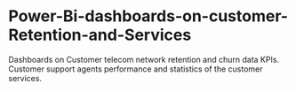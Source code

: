 # Power-Bi-dashboards-on-customer-Retention-and-Services
Dashboards on Customer telecom network retention and churn data KPIs. Customer support agents performance and statistics of the customer services.
